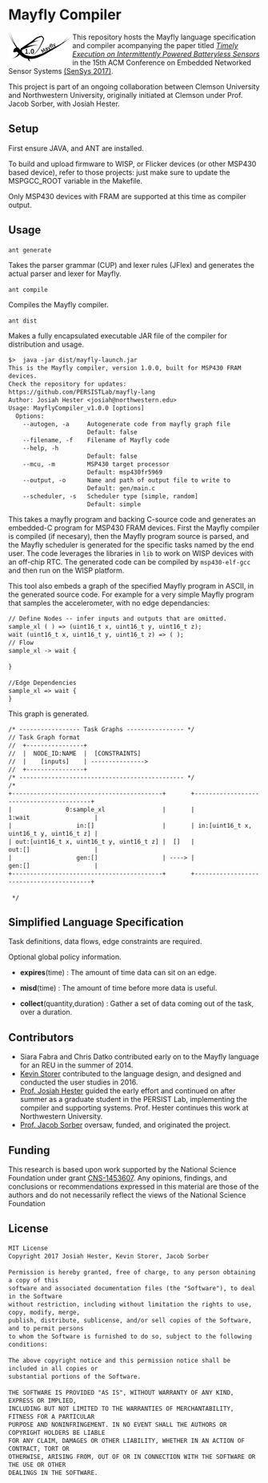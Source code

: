 Mayfly Compiler 
======
<img src="https://raw.githubusercontent.com/PERSISTLab/mayfly-lang/master/media/logo.png" width="128" style="float: left;"> This repository hosts the Mayfly language specification and compiler acompanying the paper titled [*Timely Execution on Intermittently Powered Batteryless Sensors*](http://josiahhester.com/cv/files/mayflysensys2017.pdf) in the 15th ACM Conference on Embedded Networked Sensor Systems [(SenSys 2017)](http://sensys.acm.org/2017/).

This project is part of an ongoing collaboration between Clemson University and Northwestern University, originally initiated at Clemson under Prof. Jacob Sorber, with Josiah Hester.

## Setup
First ensure JAVA, and ANT are installed.

To build and upload firmware to WISP, or Flicker devices (or other MSP430 based device), refer to those projects: just make sure to update the MSPGCC_ROOT variable in the Makefile.

Only MSP430 devices with FRAM are supported at this time as compiler output.

## Usage

`ant generate`

Takes the parser grammar (CUP) and lexer rules (JFlex) and generates the actual parser and lexer for Mayfly.

`ant compile`

Compiles the Mayfly compiler.

`ant dist`

Makes a fully encapsulated executable JAR file of the compiler for distribution and usage.

	$>	java -jar dist/mayfly-launch.jar
	This is the Mayfly compiler, version 1.0.0, built for MSP430 FRAM devices.
	Check the repository for updates: https://github.com/PERSISTLab/mayfly-lang
	Author: Josiah Hester <josiah@northwestern.edu>
	Usage: MayflyCompiler_v1.0.0 [options]
	  Options:
	    --autogen, -a     Autogenerate code from mayfly graph file
	                      Default: false
	    --filename, -f    Filename of Mayfly code
	    --help, -h
	                      Default: false
	    --mcu, -m         MSP430 target processor
	                      Default: msp430fr5969
	    --output, -o      Name and path of output file to write to
	                      Default: gen/main.c
	    --scheduler, -s   Scheduler type [simple, random]
	                      Default: simple


This takes a mayfly program and backing C-source code and generates an embedded-C program for MSP430 FRAM devices. First the Mayfly compiler is compiled (if necesary), then the Mayfly program source is parsed, and the Mayfly scheduler is generated for the specific tasks named by the end user. The code leverages the libraries in `lib` to work on WISP devices with an off-chip RTC. The generated code can be compiled by `msp430-elf-gcc` and then run on the WISP platform.

This tool also embeds a graph of the specified Mayfly program in ASCII, in the generated source code. For example for a very simple Mayfly program that samples the accelerometer, with no edge dependancies:

	// Define Nodes -- infer inputs and outputs that are omitted.
	sample_xl ( ) => (uint16_t x, uint16_t y, uint16_t z);
	wait (uint16_t x, uint16_t y, uint16_t z) => ( );
	// Flow
	sample_xl -> wait {
		
	}
	
	//Edge Dependencies
	sample_xl => wait {
	}

This graph is generated.

	/* ----------------- Task Graphs ---------------- */
	// Task Graph format
	//	+----------------+
	//	|  NODE_ID:NAME  |  [CONSTRAINTS]
	//	|    [inputs]    | --------------->
	//	+----------------+
	/* ---------------------------------------------- */
	/*
	+------------------------------------------+       +-----------------------------------------+
	|               0:sample_xl                |       |                 1:wait                  |
	|                  in:[]                   |       | in:[uint16_t x, uint16_t y, uint16_t z] |
	| out:[uint16_t x, uint16_t y, uint16_t z] |  []   |                 out:[]                  |
	|                  gen:[]                  | ----> |                 gen:[]                  |
	+------------------------------------------+       +-----------------------------------------+
	
	 */

## Simplified Language Specification
Task definitions, data flows, edge constraints are required. 

Optional global policy information. 

- **expires**(time) : The amount of time data can sit on an edge.

- **misd**(time) : The amount of time before more data is useful.

- **collect**(quantity,duration) : Gather a set of data coming out of the task, over a duration.


## Contributors

- Siara Fabra and Chris Datko contributed early on to the Mayfly language for an REU in the summer of 2014.
- [Kevin Storer](https://kevinstorer.com/) contributed to the language design, and designed and conducted the user studies in 2016.
- [Prof. Josiah Hester](http://josiahhester.com/cv/) guided the early effort and continued on after summer as a graduate student in the PERSIST Lab, implementing the compiler and supporting systems. Prof. Hester continues this work at Northwestern University.
- [Prof. Jacob Sorber](https://people.cs.clemson.edu/~jsorber/) oversaw, funded, and originated the project.

## Funding 

This research is based upon work supported by the National Science Foundation under grant [CNS-1453607](https://nsf.gov/awardsearch/showAward?AWD_ID=1453607). Any opinions, findings, and conclusions or recommendations expressed in this material are those of the authors and do not necessarily reflect the views of the National Science Foundation

## License

	MIT License
	Copyright 2017 Josiah Hester, Kevin Storer, Jacob Sorber

	Permission is hereby granted, free of charge, to any person obtaining a copy of this 
	software and associated documentation files (the "Software"), to deal in the Software 
	without restriction, including without limitation the rights to use, copy, modify, merge, 
	publish, distribute, sublicense, and/or sell copies of the Software, and to permit persons 
	to whom the Software is furnished to do so, subject to the following conditions:

	The above copyright notice and this permission notice shall be included in all copies or 
	substantial portions of the Software.

	THE SOFTWARE IS PROVIDED "AS IS", WITHOUT WARRANTY OF ANY KIND, EXPRESS OR IMPLIED, 
	INCLUDING BUT NOT LIMITED TO THE WARRANTIES OF MERCHANTABILITY, FITNESS FOR A PARTICULAR 
	PURPOSE AND NONINFRINGEMENT. IN NO EVENT SHALL THE AUTHORS OR COPYRIGHT HOLDERS BE LIABLE 
	FOR ANY CLAIM, DAMAGES OR OTHER LIABILITY, WHETHER IN AN ACTION OF CONTRACT, TORT OR 
	OTHERWISE, ARISING FROM, OUT OF OR IN CONNECTION WITH THE SOFTWARE OR THE USE OR OTHER 
	DEALINGS IN THE SOFTWARE.